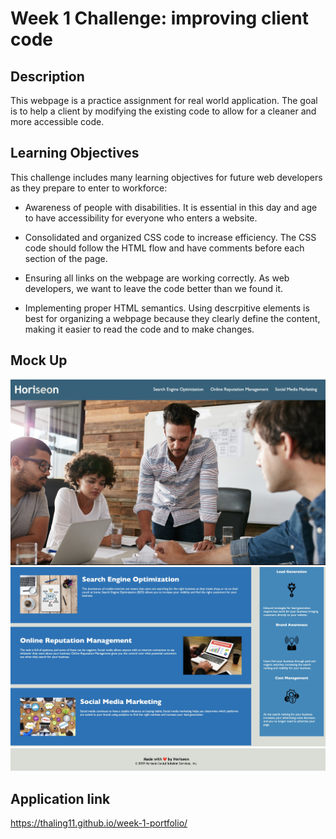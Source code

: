 # Week 1 Challenge: improving client code

## Description

This webpage is a practice assignment for real world application. The goal is to help a client by modifying the existing code to allow for a cleaner and more accessible code. 

## Learning Objectives
This challenge includes many learning objectives for future web developers as they prepare to enter to workforce:

* Awareness of people with disabilities. It is essential in this day and age to have accessibility for everyone who enters a website. 

* Consolidated and organized CSS code to increase efficiency. The CSS code should follow the HTML flow and have comments before each section of the page. 

* Ensuring all links on the webpage are working correctly. As web developers, we want to leave the code better than we found it. 

* Implementing proper HTML semantics. Using descrpitive elements is best for organizing a webpage because they clearly define the content, making it easier to read the code and to make changes. 

## Mock Up

![Screenshot-1](./readme-images/horesion1.jpg)
![Screenshot-2](./readme-images/horesion2.jpg)
![Screenshot-3](./readme-images/horesion3.jpg)

## Application link

https://thaling11.github.io/week-1-portfolio/


